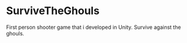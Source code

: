 # SurviveTheGhouls
First person shooter game that i developed in Unity. Survive against the ghouls.

